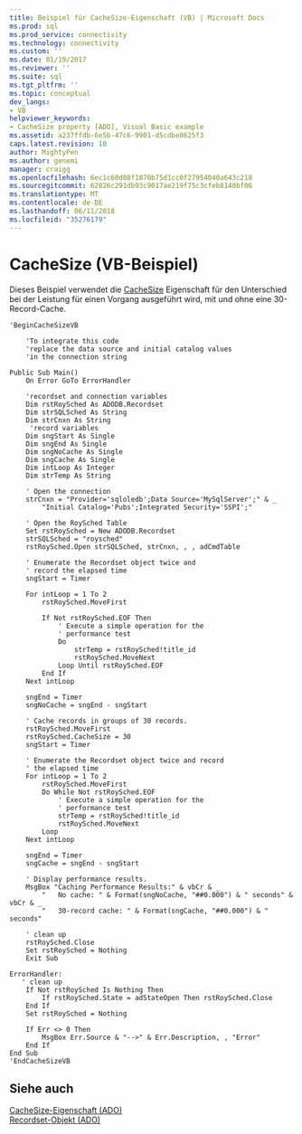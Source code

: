 ```yaml
---
title: Beispiel für CacheSize-Eigenschaft (VB) | Microsoft Docs
ms.prod: sql
ms.prod_service: connectivity
ms.technology: connectivity
ms.custom: ''
ms.date: 01/19/2017
ms.reviewer: ''
ms.suite: sql
ms.tgt_pltfrm: ''
ms.topic: conceptual
dev_langs:
- VB
helpviewer_keywords:
- CacheSize property [ADO], Visual Basic example
ms.assetid: a237ffdb-6e5b-47c6-9901-d5cdbe8625f3
caps.latest.revision: 10
author: MightyPen
ms.author: genemi
manager: craigg
ms.openlocfilehash: 6ec1c60d08f1870b75d1cc0f27954040a643c218
ms.sourcegitcommit: 62826c291db93c9017ae219f75c3cfeb8140bf06
ms.translationtype: MT
ms.contentlocale: de-DE
ms.lasthandoff: 06/11/2018
ms.locfileid: "35276179"
---
```

# <a name="cachesize-property-example-vb"></a>CacheSize (VB-Beispiel)
Dieses Beispiel verwendet die [CacheSize](../../../ado/reference/ado-api/cachesize-property-ado.md) Eigenschaft für den Unterschied bei der Leistung für einen Vorgang ausgeführt wird, mit und ohne eine 30-Record-Cache.  
  
```  
'BeginCacheSizeVB  
  
    'To integrate this code  
    'replace the data source and initial catalog values  
    'in the connection string  
  
Public Sub Main()  
    On Error GoTo ErrorHandler  
  
    'recordset and connection variables  
    Dim rstRoySched As ADODB.Recordset  
    Dim strSQLSched As String  
    Dim strCnxn As String  
     'record variables  
    Dim sngStart As Single  
    Dim sngEnd As Single  
    Dim sngNoCache As Single  
    Dim sngCache As Single  
    Dim intLoop As Integer  
    Dim strTemp As String  
  
    ' Open the connection  
    strCnxn = "Provider='sqloledb';Data Source='MySqlServer';" & _  
        "Initial Catalog='Pubs';Integrated Security='SSPI';"  
  
    ' Open the RoySched Table  
    Set rstRoySched = New ADODB.Recordset  
    strSQLSched = "roysched"  
    rstRoySched.Open strSQLSched, strCnxn, , , adCmdTable  
  
    ' Enumerate the Recordset object twice and  
    ' record the elapsed time  
    sngStart = Timer  
  
    For intLoop = 1 To 2  
        rstRoySched.MoveFirst  
  
        If Not rstRoySched.EOF Then  
            ' Execute a simple operation for the  
            ' performance test  
            Do  
                strTemp = rstRoySched!title_id  
                rstRoySched.MoveNext  
            Loop Until rstRoySched.EOF  
        End If  
    Next intLoop  
  
    sngEnd = Timer  
    sngNoCache = sngEnd - sngStart  
  
    ' Cache records in groups of 30 records.  
    rstRoySched.MoveFirst  
    rstRoySched.CacheSize = 30  
    sngStart = Timer  
  
    ' Enumerate the Recordset object twice and record  
    ' the elapsed time  
    For intLoop = 1 To 2  
        rstRoySched.MoveFirst  
        Do While Not rstRoySched.EOF  
            ' Execute a simple operation for the  
            ' performance test  
            strTemp = rstRoySched!title_id  
            rstRoySched.MoveNext  
        Loop  
    Next intLoop  
  
    sngEnd = Timer  
    sngCache = sngEnd - sngStart  
  
    ' Display performance results.  
    MsgBox "Caching Performance Results:" & vbCr & _  
        "   No cache: " & Format(sngNoCache, "##0.000") & " seconds" & vbCr & _  
        "   30-record cache: " & Format(sngCache, "##0.000") & " seconds"  
  
    ' clean up  
    rstRoySched.Close  
    Set rstRoySched = Nothing  
    Exit Sub  
  
ErrorHandler:  
   ' clean up  
    If Not rstRoySched Is Nothing Then  
        If rstRoySched.State = adStateOpen Then rstRoySched.Close  
    End If  
    Set rstRoySched = Nothing  
  
    If Err <> 0 Then  
        MsgBox Err.Source & "-->" & Err.Description, , "Error"  
    End If  
End Sub  
'EndCacheSizeVB  
```  
  
## <a name="see-also"></a>Siehe auch  
 [CacheSize-Eigenschaft (ADO)](../../../ado/reference/ado-api/cachesize-property-ado.md)   
 [Recordset-Objekt (ADO)](../../../ado/reference/ado-api/recordset-object-ado.md)
